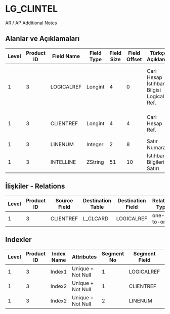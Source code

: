 # LG_CLINTEL

AR / AP Additional Notes

## Alanlar ve Açıklamaları

| Level | Product ID | Field Name | Field Type | Field Size | Field Offset | Türkçe Açıklama | Expression |
| ----- | ---------- | ---------- | ---------- | ---------- | ------------ | --------------- | ---------- |
| 1 | 3 | LOGICALREF | Longint | 4 | 0 | Cari Hesap İstihbarat Bilgisi Logical Ref. | Accounts Receivable / Payable Additional Note Logical Reference |
| 1 | 3 | CLIENTREF | Longint | 4 | 4 | Cari Hesap Ref. | Accounts Receivable / Payable Reference |
| 1 | 3 | LINENUM | Integer | 2 | 8 | Satır Numarası | Line Number |
| 1 | 3 | INTELLINE | ZString | 51 | 10 | İstihbarat Bilgileri Satırı | Additional Notes Line |

## İlişkiler - Relations

| Level | Product ID | Source Field | Destination Table | Destination Field | Relation Type | Extra Condition |
| ----- | ---------- | ------------ | ---------------- | ---------------- | ------------- | --------------- |
| 1 | 3 | CLIENTREF | L_CLCARD | LOGICALREF | one-to-one |  |

## Indexler

| Level | Product ID | Index Name | Attributes | Segment No | Segment Field | Sense |
| ----- | ---------- | ---------- | ---------- | ---------- | ------------- | ----- |
| 1 | 3 | Index1 | Unique + Not Null | 1 | LOGICALREF | Ascending |
| 1 | 3 | Index2 | Unique + Not Null | 1 | CLIENTREF | Ascending |
| 1 | 3 | Index2 | Unique + Not Null | 2 | LINENUM | Ascending |
